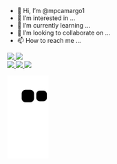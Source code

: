 - 👋 Hi, I’m @mpcamargo1
- 👀 I’m interested in ...
- 🌱 I’m currently learning ...
- 💞️ I’m looking to collaborate on ...
- 📫 How to reach me ...

<div>
  <a href="https://github.com/mpcamargo1">
  <img height="200em" src="https://github-readme-stats.vercel.app/api?username=mpcamargo1&show_icons=true&theme=tokyonight">
  <img height="200em" src="https://github-readme-stats.vercel.app/api/top-langs/?username=mpcamargo1&layout=compact">
</div>

<div>
  <a href="mailto:marcoscamargooliveiraman@gmail.com"> <img src="https://img.shields.io/badge/Gmail-D14836?style=for-the-badge&logo=gmail&logoColor=white">
  <a href="https://linked.com/in/mpcamargo1"> <img src="https://img.shields.io/badge/LinkedIn-0077B5?style=for-the-badge&logo=linkedin&logoColor=white">
  <a href="https://twitter.com/marcospcamargo1"> <img src="https://img.shields.io/badge/Twitter-1DA1F2?style=for-the-badge&logo=twitter&logoColor=white">
</div>

![Snake animation](https://github.com/mpcamargo1/mpcamargo1/blob/output/github-contribution-grid-snake.svg)
<!---
mpcamargo1/mpcamargo1 is a ✨ special ✨ repository because its `README.md` (this file) appears on your GitHub profile.
You can click the Preview link to take a look at your changes.
--->

